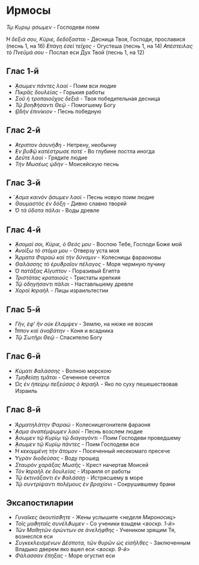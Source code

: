 
# Ирмосы

*Τῳ Κυριῳ ᾳσωμεν* - Господеви поем

*̔Η δεξιά σου, Κύριε, δεδόξασται* - Десница Твоя, Господи, прославися (песнь 1, на 16) 
*̓Επάγη ἑσεὶ τεῖχος* - Огустеша (песнь 1, на 14) 
*̓Απέστειλας τὸ Πνεῦμά σου* - Послал еси Дух Твой (песнь 1, на 12) 


## Глас 1-й

- *̓́ᾼσωμεν πάντες λαοί* - Поим вси людие
- *Πικρᾶς δουλείας* - Горькия работы  
- *Σοῦ ἡ τροπαιοῦχος δεξιά* - Твоя победительная десница
- *Τῷ βοηϑήσαντι Θεῷ* - Помогшему Богу
- *̓ῼδήν ἐπινίκιον* - Песнь победную

## Глас 2-й

- *̓́Ατριπτον ἀσυνήϑη* - Нетрену, необычну
- *̓Εν βυϑῷ κατέστρωσε ποτέ* - Во глубине постла иногда
- *Δεῦτε λαοί* - Грядите людие
- *Τὴν Μωσέως ᾠδὴν* - Моисейскую песнь

## Глас 3-й

- *̓͂ᾼσμα καινόν ᾄσωμεν λαοὶ* - Песнь новую поим людие  
- *Θαυμαστὸς ἐν δόξῃ* - Дивно славно творяй
- *̔Ο τὰ ὕδατα πάλαι* - Воды древле

## Глас 4-й

- *̓́ᾼσομαί σοι, Κύριε, ὁ Θεός μου* - Воспою Тебе, Господи Боже мой 
- *̓Ανοίξω τὸ στόμα μου* - Отверзу уста моя
- *̔́Αρματα Φαραώ καὶ τὴν δύναμιν* - Колесницы фараоновы
- *Θαλάσσης τὸ ἐρυϑραῖον πέλαγος* - Моря чермную пучину 
- *̔Ο πατάξας Αἴγυπτον* - Поразивый Египта 
- *Τριστάτας κραταιούς* - Тристаты крепкия
- *Τῷ ὁδηγήσαντι πάλαι* - Наставльшему древле
- *Χοροὶ ̓Ισραὴλ* - Лицы израильтестии

## Глас 5-й

- *Γῆν, ἐφ' ἣν οὐκ ἔλαμψεν* - Землю, на нюже не возсия
- *̔́Ιππον καὶ ἀναβάτην* - Коня и всадника
- *Τῷ Σωτῆρι Θεῷ* - Спасителю Богу

## Глас 6-й

- *Κύματι ϑαλάσσης* - Волною морскою
- *Τμηϑείσῃ τμᾶται* - Сеченное сечется
- *̔Ως ἐν ἠπείρῳ πεξεύσας ὁ ̓Ισραήλ* - Яко по суху пешешествовав Израиль

## Глас 8-й

- *̔Αρματηλάτην Φαραώ* - Колесницегонителя фараоня
- *̓͂ᾼσμα ἀναπέμψωμεν λαοί* - Песнь возслем людие
- *̓́ᾼσωμεν τῷ Κυρίῳ τῷ διαγαγόντι* - Поим Господеви проведшему
- *̓́ᾼσωμεν τῷ Κυρίῳ πάντες* - Поим Господеви вси
- *̔Η κεκομμένη τὴν ἄτομον* - Посеченный несекомаго пресече
- *̔Υγρὰν διοδεύσας* - Воду прошед
- *Σταυρὸν χαράξας Μωσῆς* - Крест начертав Моисей
- *Τὸν ̓Ισραὴλ ἐκ δουλείας* - Израиля от работы
- *Τῷ ἐκτινάξαντι ἐν ϑαλάσσῃ* - Истрясшему в море
- *Τῷ συντρίψαντι πολέμους ἐν βραχίονι* - Сокрушившему брани 

## Эксапостиларии

- *Γυναῖκες ἀκουτίσϑητε* - Жены услышите <*неделя Мироносиц*>
- *Τοῖς μαϑηταῖς συνέλϑωμεν* - Со ученики взыдем <*воскр. 1-й*>
- *Τῶν Μαθητῶν ὁρώντων σε ἀνελήφθης* - Учеником зрящим Тя, вознеслся еси
- *Συγκεκλεισμένων Δέσποτα, τῶν θυρῶν ὡς εἰσῆλθες* - Заключенным Владыко дверем яко вшел еси <*воскр. 9-й*>
- *Φάλασσαν ἔπηξας* - Море огустил еси
